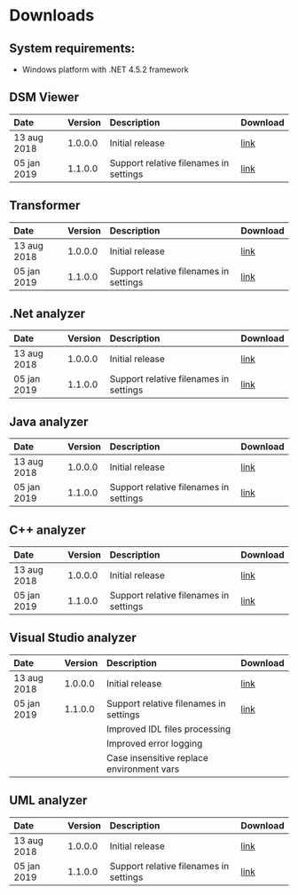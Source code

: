 # Downloads

## System requirements:
* Windows platform with .NET 4.5.2 framework

## DSM Viewer

| Date                   | Version      | Description                                | Download                                                                                     |
|:-----------------------|:-------------|:-------------------------------------------|:---------------------------------------------------------------------------------------------|
| 13 aug 2018            | 1.0.0.0      | Initial release                            | [link](https://dsmsuite.github.io/downloads/DsmSuite.Viewer_1.0.0.0.msi)                     |
| 05 jan 2019            | 1.1.0.0      | Support relative filenames in settings     | [link](https://dsmsuite.github.io/downloads/DsmSuite.Viewer_1.0.0.0.msi)                     |

## Transformer           

| Date                   | Version      | Description                                |  Download                                                                                    |
|:-----------------------|:-------------|:-------------------------------------------|:---------------------------------------------------------------------------------------------|
| 13 aug 2018            | 1.0.0.0      | Initial release                            | [link](https://dsmsuite.github.io/downloads/DsmSuite.Transformer_1.0.0.0.msi)                |
| 05 jan 2019            | 1.1.0.0      | Support relative filenames in settings     | [link](https://dsmsuite.github.io/downloads/DsmSuite.Transformer_1.1.0.0.msi)                |

## .Net analyzer

| Date                   | Version      | Description                                |  Download                                                                                    |
|:-----------------------|:-------------|:-------------------------------------------|:---------------------------------------------------------------------------------------------|
| 13 aug 2018            | 1.0.0.0      | Initial release                            | [link](https://dsmsuite.github.io/downloads/DsmSuite.DotNetAnalyzer_1.0.0.0.msi)             |
| 05 jan 2019            | 1.1.0.0      | Support relative filenames in settings     | [link](https://dsmsuite.github.io/downloads/DsmSuite.DotNetAnalyzer_1.1.0.0.msi)             |
       
## Java analyzer         

| Date                   | Version      | Description                                |  Download                                                                                    |
|:-----------------------|:-------------|:-------------------------------------------|:---------------------------------------------------------------------------------------------|
| 13 aug 2018            | 1.0.0.0      | Initial release                            | [link](https://dsmsuite.github.io/downloads/DsmSuite.JdepsAnalyzer_1.0.0.0.msi)              |
| 05 jan 2019            | 1.1.0.0      | Support relative filenames in settings     | [link](https://dsmsuite.github.io/downloads/DsmSuite.JdepsAnalyzer_1.1.0.0.msi)              |

## C++ analyzer          

| Date                   | Version      | Description                                |  Download                                                                                    |
|:-----------------------|:-------------|:-------------------------------------------|:---------------------------------------------------------------------------------------------|
| 13 aug 2018            | 1.0.0.0      | Initial release                            | [link](https://dsmsuite.github.io/downloads/DsmSuite.CppAnalyzer_1.0.0.0.msi)                |
| 05 jan 2019            | 1.1.0.0      | Support relative filenames in settings     | [link](https://dsmsuite.github.io/downloads/DsmSuite.CppAnalyzer_1.1.0.0.msi)                |

## Visual Studio analyzer

| Date                   | Version      | Description                                | Download                                                                                     | 
|:-----------------------|:-------------|:-------------------------------------------|:---------------------------------------------------------------------------------------------|
| 13 aug 2018            | 1.0.0.0      | Initial release                            | [link](https://dsmsuite.github.io/downloads/DsmSuite.VisualStudioAnalyzer_1.0.0.0.msi)       |
| 05 jan 2019            | 1.1.0.0      | Support relative filenames in settings     | [link](https://dsmsuite.github.io/downloads/DsmSuite.VisualStudioAnalyzer_1.1.0.0.msi)       |
|                        |              | Improved IDL files processing              |                                                                                              |
|                        |              | Improved error logging                     |                                                                                              |
|                        |              | Case insensitive replace environment vars  |                                                                                              |

## UML analyzer         

| Date                   | Version      | Description                                |  Download                                                                                    |
|:-----------------------|:-------------|:-------------------------------------------|:---------------------------------------------------------------------------------------------|
| 13 aug 2018            | 1.0.0.0      | Initial release                            | [link](https://dsmsuite.github.io/downloads/DsmSuite.UmlAnalyzer_1.0.0.0.msi)                |
| 05 jan 2019            | 1.1.0.0      | Support relative filenames in settings     | [link](https://dsmsuite.github.io/downloads/DsmSuite.UmlAnalyzer_1.1.0.0.msi)                |









